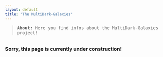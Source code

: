 ```yaml
---
layout: default
title: "The MultiDark-Galaxies"
---
```


<blockquote style="margin-bottom:2.5em">
	<tt><b>About: </b>Here you find infos about the MultiDark-Galaxies project!</tt>										     
</blockquote>

<h3>Sorry, this page is currently under construction!</h3>

<div id="container1" style="width=100%; align:center; margin:3em"><i class='fas fa-drafting-compass fa-10x'></i></div>
